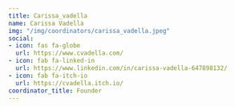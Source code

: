 ```yaml
---
title: Carissa_vadella
name: Carissa Vadella
img: "/img/coordinators/carissa_vadella.jpeg"
social:
- icon: fas fa-globe
  url: https://www.cvadella.com/
- icon: fab fa-linked-in
  url: https://www.linkedin.com/in/carissa-vadella-647898132/
- icon: fab fa-itch-io
  url: https://cvadella.itch.io/
coordinator_title: Founder
---
```


